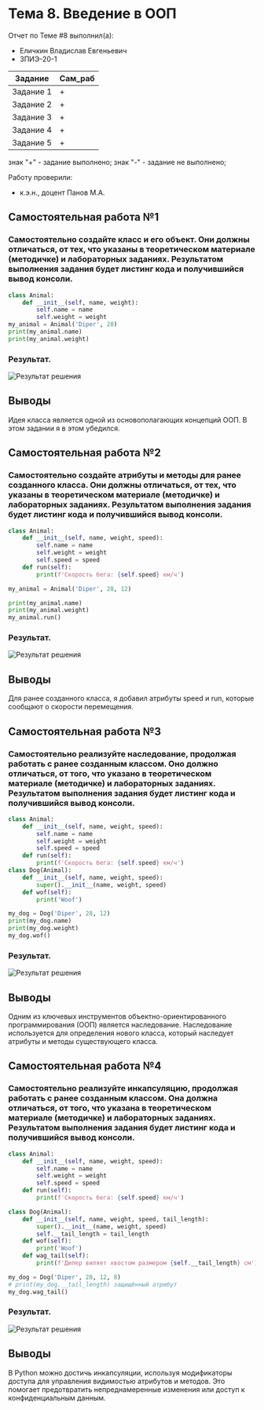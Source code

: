 # Тема 8. Введение в ООП
Отчет по Теме #8 выполнил(а):
- Еличкин Владислав Евгеньевич
- ЗПИЭ-20-1

| Задание    | Сам_раб |
|------------|---------|
| Задание 1  |    +    |
| Задание 2  |    +    |
| Задание 3  |    +    |
| Задание 4  |    +    |
| Задание 5  |    +    |

знак "+" - задание выполнено; знак "-" - задание не выполнено;

Работу проверили:
- к.э.н., доцент Панов М.А.

## Самостоятельная работа №1
### Самостоятельно создайте класс и его объект. Они должны отличаться, от тех, что указаны в теоретическом материале (методичке) и лабораторных заданиях. Результатом выполнения задания будет листинг кода и получившийся вывод консоли.

```python
class Animal:
    def __init__(self, name, weight):
        self.name = name
        self.weight = weight
my_animal = Animal('Diper', 28)
print(my_animal.name)
print(my_animal.weight)
```

### Результат.

![Результат решения](./pic/Samost8_1.PNG)

## Выводы

Идея класса является одной из основополагающих концепций ООП. В этом задании я в этом убедился.

## Самостоятельная работа №2
### Самостоятельно создайте атрибуты и методы для ранее созданного класса. Они должны отличаться, от тех, что указаны в теоретическом материале (методичке) и лабораторных заданиях. Результатом выполнения задания будет листинг кода и получившийся вывод консоли.

```python
class Animal:
    def __init__(self, name, weight, speed):
        self.name = name
        self.weight = weight
        self.speed = speed
    def run(self):
        print(f'Скорость бега: {self.speed} км/ч')

my_animal = Animal('Diper', 28, 12)

print(my_animal.name)
print(my_animal.weight)
my_animal.run()
```

### Результат.

![Результат решения](./pic/Samost8_2.PNG)

## Выводы

Для ранее созданного класса, я добавил атрибуты speed и run, которые сообщают о скорости перемещения.

## Самостоятельная работа №3
### Самостоятельно реализуйте наследование, продолжая работать с ранее созданным классом. Оно должно отличаться, от того, что указано в теоретическом материале (методичке) и лабораторных заданиях. Результатом выполнения задания будет листинг кода и получившийся вывод консоли.

```python
class Animal:
    def __init__(self, name, weight, speed):
        self.name = name
        self.weight = weight
        self.speed = speed
    def run(self):
        print(f'Скорость бега: {self.speed} км/ч')
class Dog(Animal):
    def __init__(self, name, weight, speed):
        super().__init__(name, weight, speed)
    def wof(self):
        print('Woof')

my_dog = Dog('Diper', 28, 12)
print(my_dog.name)
print(my_dog.weight)
my_dog.wof()
```

### Результат.

![Результат решения](./pic/Samost8_3.PNG)

## Выводы

Одним из ключевых инструментов объектно-ориентированного программирования (ООП) является наследование. Наследование используется для определения нового класса, который наследует атрибуты и методы существующего класса. 

## Самостоятельная работа №4
### Самостоятельно реализуйте инкапсуляцию, продолжая работать с ранее созданным классом. Она должна отличаться, от того, что указана в теоретическом материале (методичке) и лабораторных заданиях. Результатом выполнения задания будет листинг кода и получившийся вывод консоли.

```python
class Animal:
    def __init__(self, name, weight, speed):
        self.name = name
        self.weight = weight
        self.speed = speed
    def run(self):
        print(f'Скорость бега: {self.speed} км/ч')

class Dog(Animal):
    def __init__(self, name, weight, speed, tail_length):
        super().__init__(name, weight, speed)
        self.__tail_length = tail_length
    def wof(self):
        print('Woof')
    def wag_tail(self):
        print(f'Дипер виляет хвостом размером {self.__tail_length} см')

my_dog = Dog('Diper', 28, 12, 8)
# print(my_dog.__tail_length) защищённый атрибут
my_dog.wag_tail()
```

### Результат.

![Результат решения](./pic/Samost8_4.PNG)

## Выводы

В Python можно достичь инкапсуляции, используя модификаторы доступа для управления видимостью атрибутов и методов. Это помогает предотвратить непреднамеренные изменения или доступ к конфиденциальным данным.
